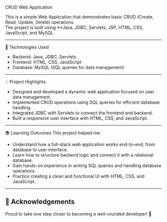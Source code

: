 CRUD Web Application

This is a simple Web Application that demonstrates basic CRUD (Create, Read, Update, Delete) operations.  
The project is built using **Java, JDBC, Servlets, JSP, HTML, CSS, JavaScript, and MySQL.

---

🔧 Technologies Used
- Backend: Java, JDBC, Servlets  
- Frontend: HTML, CSS, JavaScript  
- Database: MySQL (SQL queries for data management)  

---

 💡 Project Highlights
- Designed and developed a dynamic web application focused on user data management.  
- Implemented CRUD operations using SQL queries for efficient database handling.  
- Integrated JDBC with Servlets to connect the frontend and backend.  
- Built a responsive user interface with HTML, CSS, and JavaScript.  

---

📚 Learning Outcomes
This project helped me:  
- Understand how a full-stack web application works end-to-end, from database to user interface.  
- Learn how to structure backend logic and connect it with a relational database.  
- Gain hands-on experience in writing SQL queries and handling database operations.  
- Practice creating a clean and functional UI with HTML, CSS, and JavaScript.  

---

## 🙌 Acknowledgements
Proud to take one step closer to becoming a well-rounded developer! 🚀
